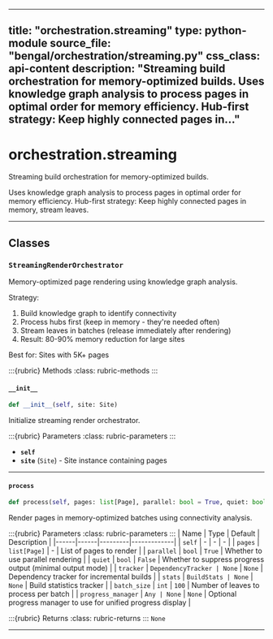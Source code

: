 
---
title: "orchestration.streaming"
type: python-module
source_file: "bengal/orchestration/streaming.py"
css_class: api-content
description: "Streaming build orchestration for memory-optimized builds.  Uses knowledge graph analysis to process pages in optimal order for memory efficiency. Hub-first strategy: Keep highly connected pages in..."
---

# orchestration.streaming

Streaming build orchestration for memory-optimized builds.

Uses knowledge graph analysis to process pages in optimal order for memory efficiency.
Hub-first strategy: Keep highly connected pages in memory, stream leaves.

---

## Classes

### `StreamingRenderOrchestrator`


Memory-optimized page rendering using knowledge graph analysis.

Strategy:
1. Build knowledge graph to identify connectivity
2. Process hubs first (keep in memory - they're needed often)
3. Stream leaves in batches (release immediately after rendering)
4. Result: 80-90% memory reduction for large sites

Best for: Sites with 5K+ pages




:::{rubric} Methods
:class: rubric-methods
:::
#### `__init__`
```python
def __init__(self, site: Site)
```

Initialize streaming render orchestrator.



:::{rubric} Parameters
:class: rubric-parameters
:::
- **`self`**
- **`site`** (`Site`) - Site instance containing pages





---
#### `process`
```python
def process(self, pages: list[Page], parallel: bool = True, quiet: bool = False, tracker: DependencyTracker | None = None, stats: BuildStats | None = None, batch_size: int = 100, progress_manager: Any | None = None) -> None
```

Render pages in memory-optimized batches using connectivity analysis.



:::{rubric} Parameters
:class: rubric-parameters
:::
| Name | Type | Default | Description |
|------|------|---------|-------------|
| `self` | - | - | - |
| `pages` | `list[Page]` | - | List of pages to render |
| `parallel` | `bool` | `True` | Whether to use parallel rendering |
| `quiet` | `bool` | `False` | Whether to suppress progress output (minimal output mode) |
| `tracker` | `DependencyTracker | None` | `None` | Dependency tracker for incremental builds |
| `stats` | `BuildStats | None` | `None` | Build statistics tracker |
| `batch_size` | `int` | `100` | Number of leaves to process per batch |
| `progress_manager` | `Any | None` | `None` | Optional progress manager to use for unified progress display |

:::{rubric} Returns
:class: rubric-returns
:::
`None`




---
